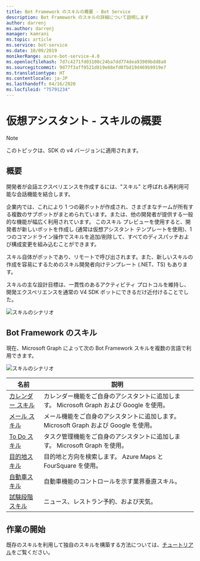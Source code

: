 ```yaml
---
title: Bot Framework のスキルの概要 - Bot Service
description: Bot Framework のスキルの詳細について説明します
author: darrenj
ms.author: darrenj
manager: kamrani
ms.topic: article
ms.service: bot-service
ms.date: 10/09/2019
monikerRange: azure-bot-service-4.0
ms.openlocfilehash: 7d7c4271fd03100c24ba7dd774dea93909bdd8a0
ms.sourcegitcommit: 9d77f3aff9521d819e88efd0fbd19d469b9919e7
ms.translationtype: HT
ms.contentlocale: ja-JP
ms.lasthandoff: 04/16/2020
ms.locfileid: "75791234"
---
```

# <a name="virtual-assistant---skills-overview"></a>仮想アシスタント - スキルの概要

> [!NOTE]
> このトピックは、SDK の v4 バージョンに適用されます。 

## <a name="overview"></a>概要

開発者が会話エクスペリエンスを作成するには、"スキル" と呼ばれる再利用可能な会話機能を結合します。

企業内では、これにより 1 つの親ボットが作成され、さまざまなチームが所有する複数のサブボットがまとめられています。または、他の開発者が提供する一般的な機能が幅広く利用されています。 このスキル プレビューを使用すると、開発者が新しいボットを作成し (通常は仮想アシスタント テンプレートを使用)、1 つのコマンドライン操作でスキルを追加/削除して、すべてのディスパッチおよび構成変更を組み込むことができます。     

スキル自体がボットであり、リモートで呼び出されます。また、新しいスキルの作成を容易にするためのスキル開発者向けテンプレート (.NET、TS) もあります。

スキルの主な設計目標は、一貫性のあるアクティビティ プロトコルを維持し、開発エクスペリエンスを通常の V4 SDK ボットにできるだけ近付けることでした。 

![スキルのシナリオ](./media/enterprise-template/skills-scenarios.png)

## <a name="bot-framework-skills"></a>Bot Framework のスキル

現在、Microsoft Graph によって次の Bot Framework スキルを複数の言語で利用できます。

![スキルのシナリオ](./media/enterprise-template/skills-at-build.png)

| 名前 | 説明 |
| ---- | ----------- |
|[カレンダー スキル](https://aka.ms/bf-calendar-skill)|カレンダー機能をご自身のアシスタントに追加します。 Microsoft Graph および Google を使用。|
|[メール スキル](https://aka.ms/bf-email-skill)|メール機能をご自身のアシスタントに追加します。 Microsoft Graph および Google を使用。|
|[To Do スキル](https://aka.ms/bf-todo-skill)|タスク管理機能をご自身のアシスタントに追加します。 Microsoft Graph を使用。|
|[目的地スキル](https://aka.ms/bf-poi-skill)|目的地と方向を検索します。 Azure Maps と FourSquare を使用。|
|[自動車スキル](https://aka.ms/bf-auto-skill)|自動車機能のコントロールを示す業界垂直スキル。|
|[試験段階スキル](https://aka.ms/bf-experimental-skills)|ニュース、レストラン予約、および天気。|

## <a name="getting-started"></a>作業の開始

既存のスキルを利用して独自のスキルを構築する方法については、[チュートリアル](https://aka.ms/bfs-tutorials)をご覧ください。
